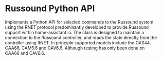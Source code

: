 # Russound Python API
Implements a Python API for selected commands to the Russound system using the RNET protocol predominantly developed to
provide Russound support within home-assistant.io.
The class is designed to maintain a connection to the Russound controller, and reads the state directly 
from the controller using RNET.  In principle supported models include the CAS44, CAA66, CAM6.6 and CAV6.6.
Although testing has only been done on CAA66 and CAV6.6.